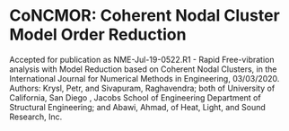 # CoNCMOR: Coherent Nodal Cluster Model Order Reduction

Accepted for publication as NME-Jul-19-0522.R1 - Rapid Free-vibration analysis with Model Reduction based on Coherent Nodal Clusters, in the International Journal for Numerical Methods in Engineering, 03/03/2020. Authors: Krysl, Petr, and Sivapuram, Raghavendra; both of University of California, San Diego , Jacobs School of Engineering Department of Structural Engineering; and
Abawi, Ahmad, of Heat, Light, and Sound Research, Inc.
